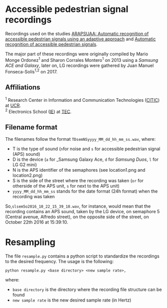 # Accessible pedestrian signal recordings

Recordings used on the studies [ARAPSUAA: Automatic recognition of accessible pedestrian signals using an adaptive approach](https://github.com/juanfonsecasolis/ARAPSUAA) and [Automatic recognition of accessible pedestrian signals](https://doi.org/10.1121/2.0000675). 

The major part of these recordings were originally compiled by Mario Monge Ordonez<sup>1</sup> and Sharon Corrales Montero<sup>1</sup> on 2013 using a _Samsung ACE and Galaxy_, later on, LG recordings were gathered by Juan Manuel Fonseca-Solís<sup>1,2</sup> on 2017.  

## Affiliations    
<sup>1</sup> Research Center in Information and Communication Technologies ([CITIC](http://www.citic.ucr.ac.cr/)) at [UCR](https://www.ucr.ac.cr/).  
<sup>2</sup> Electronics School ([IE](http://www.ie.tec.ac.cr)) at [TEC](http://www.tec.ac.cr).  

## Filename format
The filenames follow the format `TDsemNSyyyy_MM_dd_hh_mm_ss.wav`, where:
* T is the type of sound (`n`for noise and `s` for accessible pedestrian signal (APS) sound)
* D is the device (`a` for _Samsung Galaxy Ace, `d` for _Samsung Duos_, `l` for LG G2 mini)
* N is the APS identifier of the semaphores (see location1.png and location2.png)
* S is the side of the street where the recording was taken (`or` for otherside of the APS unit, `s` for next to the APS unit)
* `yyyy_MM_dd_hh_mm_ss` stands for the date format (24h format) when the recording was taken
					
So,`slsem5o2016_10_22_15_39_10.wav`, for instance, would mean that the recording contains an APS sound, taken by the LG device, on semaphore 5 (Central avenue, Alfredo street), on the opposite side of the street, on October 22th 2016 at 15:39:10. 

# Resampling
The file `resample.py` contains a python script to standardize the recordings to the desired frequency. The usage is the following:

```
python resample.py <base directory> <new sample rate>,
```

where:
* `base directory` is the directory where the recording file structure can be found
* `new sample rate` is the new desired sample rate (in Hertz)

